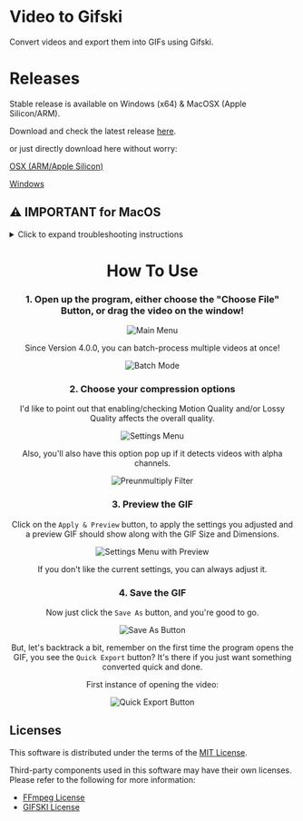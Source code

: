 # Video to Gifski
Convert videos and export them into GIFs using Gifski.

# Releases
Stable release is available on Windows (x64) & MacOSX (Apple Silicon/ARM).

Download and check the latest release [here](https://github.com/n8ventures/video-to-gifski/releases/latest).

or just directly download here without worry:

[OSX (ARM/Apple Silicon)](https://github.com/n8ventures/video-to-gifski/releases/latest/download/MacOS.-.N8.Video.To.Gifski.dmg)

[Windows](https://github.com/n8ventures/video-to-gifski/releases/latest/download/N8sVideoToGifski.exe)

## ⚠️ IMPORTANT for MacOS
<details>
<summary>Click to expand troubleshooting instructions</summary>

  <img src="https://github.com/n8ventures/video-to-gifski/blob/main/docs/misc/macOS_dmgWarning.png" alt="macOS DMG Warning" width="250">

   If you encounter anything like:

   _"N8's Video To Gifski.app is damaged and can’t be opened"_

   _"N8's Video To Gifski.app cannot be opened because the developer cannot be verified"_

   _""N8's Video To Gifski" can't be opened because Apple cannot check it for malicious software."_

   _""MacOS.-.N8.Video.To.Gifski.dmg" Not Opened."_ 

   Just copy this code, and then paste and run this on your Terminal:

   ### For The .DMG file:
   (Assuming you've downloaded it on your Downloads Folder)
   
   `sudo xattr -dr com.apple.quarantine ~/Downloads/MacOS.-.N8.Video.To.Gifski.dmg`
   
   or
   
   `sudo xattr -dr com.apple.quarantine ~/Downloads/MacOS\.-\.N8.Video.To.Gifski.dmg`

   ### For The Application:
   `sudo xattr -dr com.apple.quarantine "~/Applications/N8's Video To Gifski.app"`

   ### Alternatively,

   right-click or ⌃(CTRL)+Click the .app/.dmg and click 'Open', a pop-up will appear, then click 'Open' again.

   __More info here: https://support.apple.com/en-ph/guide/mac-help/mchleab3a043/mac__

</details>

<div align="center">
<h1>How To Use</h1>

### 1. Open up the program, either choose the "Choose File" Button, or drag the video on the window!

![Main Menu](docs/howto/1.png)

Since Version 4.0.0, you can batch-process multiple videos at once!

![Batch Mode](docs/tag-4-0-0//MacOS_DragDrop.gif)

### 2. Choose your compression options
I'd like to point out that enabling/checking Motion Quality and/or Lossy Quality affects the overall quality.

![Settings Menu](docs/howto/2.png)

Also, you'll also have this option pop up if it detects videos with alpha channels.

![Preunmultiply Filter](docs/howto/2b.png)

### 3. Preview the GIF
Click on the `Apply & Preview` button, to apply the settings you adjusted and a preview GIF should show along with the GIF Size and Dimensions.

![Settings Menu with Preview](docs/howto/3.gif)

If you don't like the current settings, you can always adjust it.

### 4. Save the GIF
Now just click the `Save As` button, and you're good to go.

![Save As Button](docs/howto/4a.png)

But, let's backtrack a bit, remember on the first time the program opens the GIF, you see the `Quick Export` button? It's there if you just want something converted quick and done.

First instance of opening the video:

![Quick Export Button](docs/howto/4b.png)

</div>

## Licenses

This software is distributed under the terms of the [MIT License](LICENSE).

Third-party components used in this software may have their own licenses. 
Please refer to the following for more information:

- [FFmpeg License](https://ffmpeg.org/legal.html)
- [GIFSKI License](https://gif.ski/license.html)
